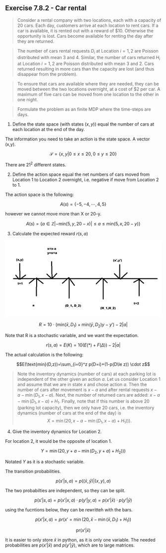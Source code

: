 ## Exercise 7.8.2 - Car rental

> Consider a rental company with two locations, each with a capacity of 20 cars. Each day, customers arrive at each location to rent cars. If a car is available, it is rented out with a reward of $10. Otherwise the opportunity is lost. Cars become available for renting the day after they are returned. 

> The number of cars rental requests $D_i$ at Location $i=1,2$ are Poisson distributed with mean 3 and 4. Similar, the number of cars returned $H_i$ at Location $i=1,2$ are Poisson distributed with mean 3 and 2. Cars returned resulting in more cars than the capacity are lost (and thus disappear from the problem). 

> To ensure that cars are available where they are needed, they can be moved between the two locations overnight, at a cost of $2 per car. A maximum of five cars can be moved from one location to the other in one night. 

> Formulate the problem as an finite MDP where the time-steps are days.

1) Define the state space (with states $(x,y)$) equal the number of cars at each location at the end of the day.

The information you need to take an action is the state space. A vector (x,y). 

$$ \mathcal{S} = \{x,y| 0\le x\le 20, 0\le y \le 20 \}$$

There are $21^2$ different states. 

2. Define the action space equal the net numbers of cars moved from Location 1 to Location 2 overnight, i.e. negative if move from Location 2 to 1.

The action space is the following:

$$A(s) = \{-5, -4, \cdots ,4, 5\} $$

however we cannot move more than X or 20-y.

$$ A(s) = \{a\in \mathbb{Z} | -\text{min}(5,y, 20-x) | \le a\le \text{min}(5,x, 20-y)\} $$


3. Calculate the expected reward $r(s,a)$


![alt text](image.png)

$$R = 10\cdot (\text{min}(\bar x, D_1)+\text{min}(\bar y, D_2) y-y')-2|a|$$

Note that R is a stochastic variable, and we want the expectation.

$$r(s,a)=E(K)=10(E(*)+F(\Delta))-2|a|$$

The actual calculation is the following:

$$E(\text{min}(D,z))=\sum_{i=0}^z p(D=i)+(1-p(D\le z)) \cdot z$$



> Note the inventory dynamics (number of cars) at each parking lot is independent of the other given an action $a$. Let us consider Location 1 and assume that we are in state $x$ and chose action $a$. Then the number of cars after movement is $x - a$ and after rental requests $x - a - \min(D_1, x-a)$. Next, the number of returned cars are added: $x - a - \min(D_1, x-a) +  H_1$. Finally, note that if this number is above 20 (parking lot capacity), then we only have 20 cars, i.e. the inventory dynamics (number of cars at the end of the day) is $$X = \min(20,  x-a - \min(D_1, x-a) +  H_1))).$$


4) Give the inventory dynamics for Location 2.


For location 2, it would be the opposite of location 1.

$$Y = \min(20,y + a - \min(D_2, y+a) +  H_2)))$$

Notated $Y$ as it is a stochastic variable. 

The transition probabilities.

$$p(s'|s,a)=p((\bar x, \bar y)|(x,y),a)$$

The two probabilties are independent, so they can be split.

$$p(s'|s,a)=p(x'|x,a)\cdot p(y'|y,a)=p(x'|\bar x)\cdot p(y'|\bar y)$$

using the fucntions below, they can be rewritteh with the bars.

$$p(x'|x,a)=pr(x'=\min(20, \bar x - \min(\bar x, D_1)+H_1))$$

$$\text{pr}(x'|\bar x)$$

It is easier to only store $\bar x$ in python, as it is only one variable. The needed probabilities are $p(x'|\bar x)$ and $p(y'|\bar y)$, which are to large matrices. 